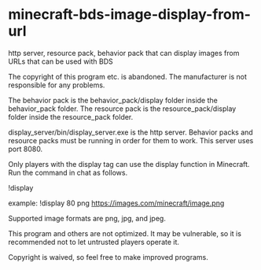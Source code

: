# minecraft-bds-image-display-from-url
http server, resource pack, behavior pack that can display images from URLs that can be used with BDS

The copyright of this program etc. is abandoned.
The manufacturer is not responsible for any problems.

The behavior pack is the behavior_pack/display folder inside the behavior_pack folder.
The resource pack is the resource_pack/display folder inside the resource_pack folder.

display_server/bin/display_server.exe is the http server.
Behavior packs and resource packs must be running in order for them to work.
This server uses port 8080.

Only players with the display tag can use the display function in Minecraft.
Run the command in chat as follows.

!display <width size> <image format> <image URL>

example:
!display 80 png https://images.com/minecraft/image.png

Supported image formats are png, jpg, and jpeg.


This program and others are not optimized.
It may be vulnerable, so it is recommended not to let untrusted players operate it.

Copyright is waived, so feel free to make improved programs.
